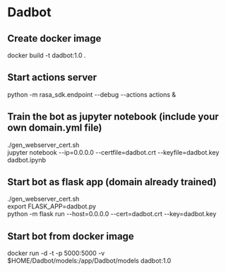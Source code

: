 # Dadbot

## Create docker image
docker build -t dadbot:1.0 .

## Start actions server
python -m rasa_sdk.endpoint --debug --actions actions &

## Train the bot as jupyter notebook (include your own domain.yml file) 
./gen_webserver_cert.sh\
jupyter notebook --ip=0.0.0.0 --certfile=dadbot.crt --keyfile=dadbot.key dadbot.ipynb

## Start bot as flask app (domain already trained)
./gen_webserver_cert.sh\
export FLASK_APP=dadbot.py\
python -m flask run --host=0.0.0.0 --cert=dadbot.crt --key=dadbot.key

## Start bot from docker image
docker run -d -t -p 5000:5000 -v $HOME/Dadbot/models:/app/Dadbot/models dadbot:1.0

